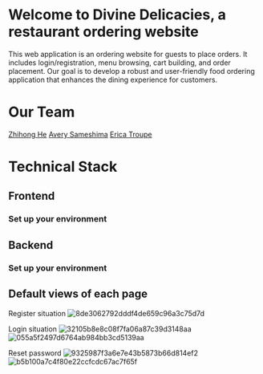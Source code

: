 # Welcome to Divine Delicacies, a restaurant ordering website 
This web application is an ordering website for guests to place orders. It includes login/registration, menu browsing, cart building, and order placement. Our goal is to develop a robust and user-friendly food ordering application that enhances the dining experience for customers. 

# Our Team
[Zhihong He](https://github.com/Zhihong9863)
[Avery Sameshima](https://github.com/akenny-95)
[Erica Troupe](https://github.com/eTroupe5201)

# Technical Stack 
## Frontend 

### Set up your environment 


## Backend 


### Set up your environment 



## Default views of each page
Register situation
![8de3062792dddf4de659c96a3c75d7d](https://github.com/eTroupe5201/FoodOrderingApplication/assets/129224800/e9d5740f-a7f4-4711-bc1a-e7752ab0bff3)

Login situation
![32105b8e8c08f7fa06a87c39d3148aa](https://github.com/eTroupe5201/FoodOrderingApplication/assets/129224800/4975e02b-003e-40da-b24e-7fd8af0433d7)
![055a5f2497d6764ab984bb3cd5139aa](https://github.com/eTroupe5201/FoodOrderingApplication/assets/129224800/c847b403-acd0-4ba4-8551-89c773209ac7)

Reset password
![9325987f3a6e7e43b5873b66d814ef2](https://github.com/eTroupe5201/FoodOrderingApplication/assets/129224800/fef4b03b-8728-495e-abb1-9431e9151ecf)
![b5b100a7c4f80e22ccfcdc67ac7f65f](https://github.com/eTroupe5201/FoodOrderingApplication/assets/129224800/0e3fec86-5a87-43aa-a2d4-3ce3bcb4744d)